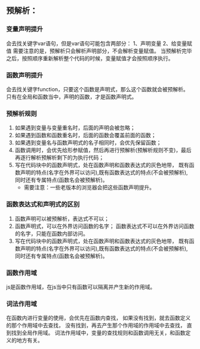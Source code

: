 ## 预解析：

### 变量声明提升
>
会去找关键字var语句，但是var语句可能包含两部分：
1、声明变量
2、给变量赋值
需要注意的是，预解析只会解析声明部分，不会解析变量赋值。
当预解析完毕之后，按照顺序重新解析整个代码的时候，变量赋值才会按照顺序执行。
  
### 函数声明提升
>
会去找关键字function，只要这个函数是声明式，那么这个函数就会被预解析。
只有在全局和函数当中，声明的函数，才是函数声明式。

### 预解析规则
>
1. 如果遇到变量与变量重名时，后面的声明会被忽略；
2. 如果遇到函数和函数重名时，后面的函数会覆盖前面的函数；
3. 如果遇到变量名与函数声明式的名子相同时，会优先保留函数；
4. 函数调用时，会优先给形参赋值，然后再进行预解析(预解析规则不变)，最后再逐行解析预解析剩下的为执行代码；
5. 写在代码块中的函数声明式，处在函数声明和函数表达式的灰色地带，
   既有函数声明的特点(名字在外界可以访问),既有函数表达式的特点(不会被预解析),
   同时还有专属特点(函数名会被预解析)。
   - 需要注意：一些老版本的浏览器会把这些函数声明提升。

### 函数表达式和声明式的区别

> 
1. 函数声明可以被预解析，表达式不可以；
2. 函数声明式，可以在外界访问函数的名字；
   函数表达式不可以在外界访问函数的名字，只能在函数内部访问。
3. 写在代码块中的函数声明式，处在函数声明和函数表达式的灰色地带，
   既有函数声明的特点(名字在外界可以访问),既有函数表达式的特点(不会被预解析),
同时还有专属特点(函数名会被预解析)。

### 函数作用域

> 
js是函数作用域，在js当中只有函数可以隔离并产生新的作用域。

### 词法作用域

>
在函数内进行变量的使用，会优先在函数内查找，
如果没有找到，就去函数定义的那个作用域中去查找，
没有找到，再去产生那个作用域的作用域中去查找，
直到找到全局作用域。
词法作用域中，变量的查找规则和函数调用无关，和函数定义的地方有关。
